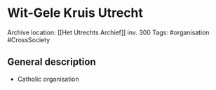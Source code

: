 # Wit-Gele Kruis Utrecht
Archive location: [[Het Utrechts Archief]] inv. 300
Tags: #organisation #CrossSociety 


## General description
- Catholic organisation